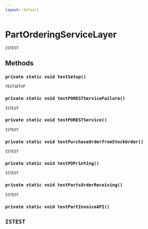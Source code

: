 ```yaml
---
layout: default
---
```

# PartOrderingServiceLayer

`ISTEST`
## Methods
### `private static void testSetup()`

`TESTSETUP`
### `private static void testPORESTServiceFailure()`

`ISTEST`
### `private static void testPORESTService()`

`ISTEST`
### `private static void testPurchaseOrderfromStockOrder()`

`ISTEST`
### `private static void testPOPrinting()`

`ISTEST`
### `private static void testPartsOrderReceiving()`

`ISTEST`
### `private static void testPartInvoiceAPI()`

`ISTEST`
---
